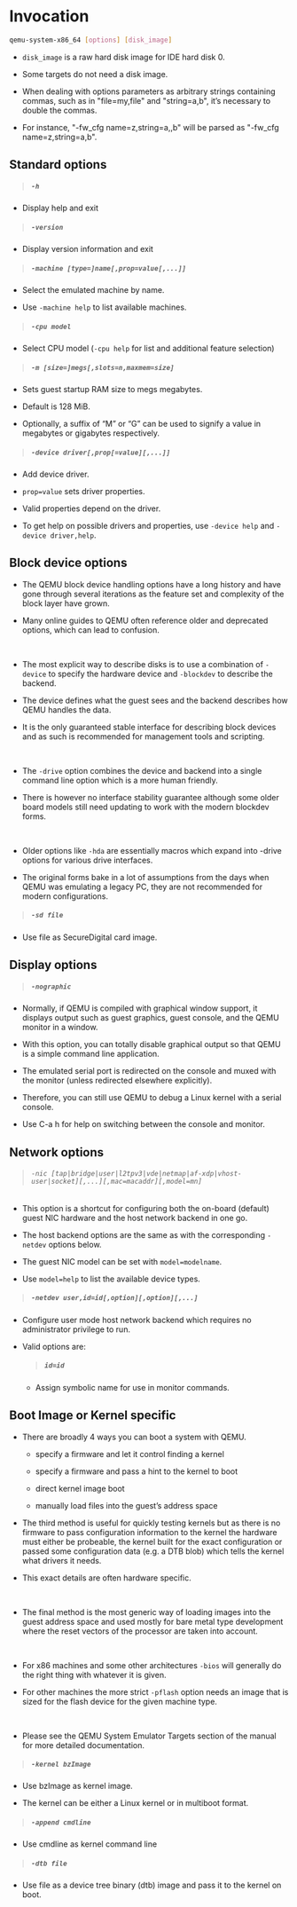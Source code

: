 # Invocation

```sh
qemu-system-x86_64 [options] [disk_image]
```

- `disk_image` is a raw hard disk image for IDE hard disk 0.

- Some targets do not need a disk image.

- When dealing with options parameters as arbitrary strings containing commas, such as in "file=my,file" and "string=a,b", it’s necessary to double the commas.

- For instance, "-fw_cfg name=z,string=a,,b" will be parsed as "-fw_cfg name=z,string=a,b".

## Standard options

> ##### `-h`

- Display help and exit

> ##### `-version`

- Display version information and exit

> ##### `-machine [type=]name[,prop=value[,...]]`

- Select the emulated machine by name.

- Use `-machine help` to list available machines.

> ##### `-cpu model`

- Select CPU model (`-cpu help` for list and additional feature selection)

> ##### `-m [size=]megs[,slots=n,maxmem=size]`

- Sets guest startup RAM size to megs megabytes.

- Default is 128 MiB.

- Optionally, a suffix of “M” or “G” can be used to signify a value in megabytes or gigabytes respectively.

> ##### `-device driver[,prop[=value][,...]]`

- Add device driver.

- `prop=value` sets driver properties.

- Valid properties depend on the driver.

- To get help on possible drivers and properties, use `-device help` and `-device driver,help`.

## Block device options

- The QEMU block device handling options have a long history and have gone through several iterations as the feature set and complexity of the block layer have grown.

- Many online guides to QEMU often reference older and deprecated options, which can lead to confusion.

<br>

- The most explicit way to describe disks is to use a combination of `-device` to specify the hardware device and `-blockdev` to describe the backend.

- The device defines what the guest sees and the backend describes how QEMU handles the data.

- It is the only guaranteed stable interface for describing block devices and as such is recommended for management tools and scripting.

<br>

- The `-drive` option combines the device and backend into a single command line option which is a more human friendly.

- There is however no interface stability guarantee although some older board models still need updating to work with the modern blockdev forms.

<br>

- Older options like `-hda` are essentially macros which expand into -drive options for various drive interfaces.

- The original forms bake in a lot of assumptions from the days when QEMU was emulating a legacy PC, they are not recommended for modern configurations.

> ##### `-sd file`

- Use file as SecureDigital card image.

## Display options

> ##### `-nographic`

- Normally, if QEMU is compiled with graphical window support, it displays output such as guest graphics, guest console, and the QEMU monitor in a window.

- With this option, you can totally disable graphical output so that QEMU is a simple command line application.

- The emulated serial port is redirected on the console and muxed with the monitor (unless redirected elsewhere explicitly).

- Therefore, you can still use QEMU to debug a Linux kernel with a serial console.

- Use C-a h for help on switching between the console and monitor.

## Network options

> ###### `-nic [tap|bridge|user|l2tpv3|vde|netmap|af-xdp|vhost-user|socket][,...][,mac=macaddr][,model=mn]`

- This option is a shortcut for configuring both the on-board (default) guest NIC hardware and the host network backend in one go.

- The host backend options are the same as with the corresponding `-netdev` options below.

- The guest NIC model can be set with `model=modelname`.

- Use `model=help` to list the available device types.

> ##### `-netdev user,id=id[,option][,option][,...]`

- Configure user mode host network backend which requires no administrator privilege to run.

- Valid options are:

    > ##### `id=id`

    - Assign symbolic name for use in monitor commands.

## Boot Image or Kernel specific

- There are broadly 4 ways you can boot a system with QEMU.

    - specify a firmware and let it control finding a kernel

    - specify a firmware and pass a hint to the kernel to boot

    - direct kernel image boot

    - manually load files into the guest’s address space

- The third method is useful for quickly testing kernels but as there is no firmware to pass configuration information to the kernel the hardware must either be probeable, the kernel built for the exact configuration or passed some configuration data (e.g. a DTB blob) which tells the kernel what drivers it needs.

- This exact details are often hardware specific.

<br>

- The final method is the most generic way of loading images into the guest address space and used mostly for bare metal type development where the reset vectors of the processor are taken into account.

<br>

- For x86 machines and some other architectures `-bios` will generally do the right thing with whatever it is given.

- For other machines the more strict `-pflash` option needs an image that is sized for the flash device for the given machine type.

<br>

- Please see the QEMU System Emulator Targets section of the manual for more detailed documentation.

> ##### `-kernel bzImage`

- Use bzImage as kernel image.

- The kernel can be either a Linux kernel or in multiboot format.

> ##### `-append cmdline`

- Use cmdline as kernel command line

> ##### `-dtb file`

- Use file as a device tree binary (dtb) image and pass it to the kernel on boot.
